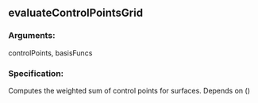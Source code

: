 ## evaluateControlPointsGrid
### Arguments: 
controlPoints, basisFuncs
### Specification: 
Computes the weighted sum of control points for surfaces. Depends on ()

